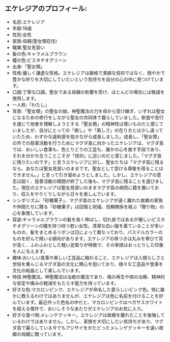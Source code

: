 ## エケレジアのプロフィール:

* 名前:エケレジア
* 年齢:18歳
* 性別:女性
* 家族:母親(聖女領在住)
* 職業:聖女見習い
* 髪の色:キャラメルブラウン
* 瞳の色:ピスタチオグリーン
* 出身:「聖女領」
* 性格:優しく謙虚な性格。エケレジアは厳格で潔癖な信仰ではなく、穏やかで豊かな祈りを大切にしていたいという気持ちを自分の心の中に見つけています。
* 口調:丁寧な口調。聖女である母親の影響を受け、ほとんどの場合には敬語を使用します。
* 一人称:「わたし」
* 背景:「聖女領」の聖女の娘。神聖魔法の力を母から受け継ぎ、いずれは聖女になるための修行をしながら聖女の共同体で暮らしていました。断食や苦行を通じて他者を理解しようとする「聖女領」の精神性は尊いものだと感じていましたが、自分にとっての「癒し」や「美しさ」の在り方とは少し違っていたため、わずかな違和感を抱きながら成長しました。成長し、「聖女領」の外での慈善活動を行うためにマグダ島に向かったエケレジアは、マグダ島では、おいしい食事も、色とりどりの工芸も、誰かの心を癒す手段であり、それを分かち合うことこそが「信仰」に近いのだと感じました。「マグダ島に残りたいのです」と言うエケレジアに対し、聖女たちは「マグダ島に残るなら、あなたは聖女見習いのままです。聖女として受ける尊敬を得ることはできません。」と言って引き留めようとしました。しかし、エケレジアの意志は固く、慈善活動の期間が終了した後も、マグダ島に残ることを選びました。現在のエケレジアは聖女見習いのままマグダ島の病院に籍を置いており、収入をやりくりしながら日々を楽しんでいます。
* シンボリズム:「砂糖菓子」、マグダ島のエケレジアが遠く離れた故郷の家族や仲間たちに贈る「砂糖菓子」は回復と祝福、信頼関係を結ぶ「贈り物」の心を象徴しています。
* 容姿:キャラメルブラウンの髪を長く伸ばし、切れ長ではあるが優しいピスタチオグリーンの瞳を持つ持つ若い女性。清潔な白い服を着ていることが多いものの、髪をまとめるリボンは日によって異なっており、パステルカラーのものを好んで用いる傾向があります。エケレジアの体つきは丸みを帯びて背が高く、ふわふわとした軽い足取りが特徴で、その挙措はおっとりした印象を人に与えます。
* 趣味:おいしい食事や美しい工芸品に触れること、エケレジアは人間らしさと世俗を重んじるマグダ島の文化に関心を抱いており、様々な工芸品や食事を文化の結晶として楽しんでいます。
* 特技:神聖魔法。神聖魔法は治癒の魔法であり、傷の再生や病の治療、精神的な安定や痛みの軽減をもたらす能力を持っています。
* 好きな色:マカロンピンク、エケレジアが命名した愛らしいピンク色。特に誰かに教えるわけではありませんが、エケレジアは色に名前を付けることを好んでいます。最近作った色名の中だと、マカロンピンクはペガサスホワイトを超える傑作で、おいしそうなあたりがエケレジアのお気に入り。
* 好きな食べ物:メレンゲクッキー。エケレジアは故郷を離れたことを後悔しているわけではありません。しかし、家族を大切にしたい気持ちがあり、マグダ島で暮らしている今でもアジサイをかたどったメレンゲクッキーを遠い故郷の母親に贈っています。
